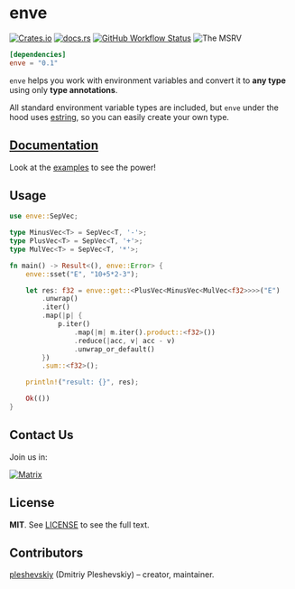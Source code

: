 # enve

[![Crates.io](https://img.shields.io/crates/v/enve?style=flat-square)](https://crates.io/crates/enve)
[![docs.rs](https://img.shields.io/docsrs/enve?style=flat-square)](https://docs.rs/enve)
[![GitHub Workflow Status](https://img.shields.io/github/workflow/status/pleshevskiy/enve/CI?label=tests&logo=github&style=flat-square)](https://github.com/pleshevskiy/enve/actions/workflows/ci.yml)
![The MSRV](https://img.shields.io/badge/MSRV-1.51.0-red.svg)

```toml
[dependencies]
enve = "0.1"
```

`enve` helps you work with environment variables and convert it to **any type**
using only **type annotations**.

All standard environment variable types are included, but `enve` under the hood
uses [estring](https://github.com/pleshevskiy/estring), so you can easily create
your own type.

## [Documentation](https://docs.rs/estring)

Look at the [examples] to see the power!

[examples]: https://github.com/pleshevskiy/enve/tree/main/examples

## Usage

```rust
use enve::SepVec;

type MinusVec<T> = SepVec<T, '-'>;
type PlusVec<T> = SepVec<T, '+'>;
type MulVec<T> = SepVec<T, '*'>;

fn main() -> Result<(), enve::Error> {
    enve::sset("E", "10+5*2-3");

    let res: f32 = enve::get::<PlusVec<MinusVec<MulVec<f32>>>>("E")
        .unwrap()
        .iter()
        .map(|p| {
            p.iter()
                .map(|m| m.iter().product::<f32>())
                .reduce(|acc, v| acc - v)
                .unwrap_or_default()
        })
        .sum::<f32>();

    println!("result: {}", res);

    Ok(())
}
```

## Contact Us

Join us in:

[![Matrix](https://img.shields.io/badge/matrix-%23enve_team:matrix.org-blueviolet.svg?style=flat-square)](https://matrix.to/#/#enve_team:matrix.org)

## License

**MIT**. See [LICENSE](https://github.com/pleshevskiy/estring/LICENSE) to see
the full text.

## Contributors

[pleshevskiy](https://github.com/pleshevskiy) (Dmitriy Pleshevskiy) – creator,
maintainer.
